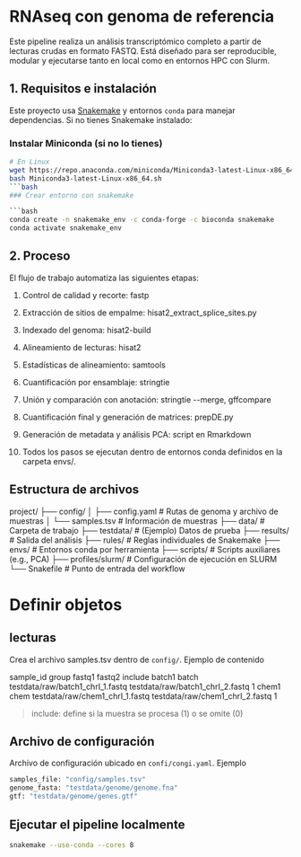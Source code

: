# RNAseq con genoma de referencia

Este pipeline realiza un análisis transcriptómico completo a partir de lecturas crudas en formato FASTQ. Está diseñado para ser reproducible, modular y ejecutarse tanto en local como en entornos HPC con Slurm.

## 1. Requisitos e instalación

Este proyecto usa [Snakemake](https://snakemake.readthedocs.io) y entornos `conda` para manejar dependencias. Si no tienes Snakemake instalado:

### Instalar Miniconda (si no lo tienes)
```bash
# En Linux
wget https://repo.anaconda.com/miniconda/Miniconda3-latest-Linux-x86_64.sh
bash Miniconda3-latest-Linux-x86_64.sh
```bash
### Crear entorno con snakemake

```bash
conda create -n snakemake_env -c conda-forge -c bioconda snakemake
conda activate snakemake_env
```

## 2. Proceso
El flujo de trabajo automatiza las siguientes etapas:

1. Control de calidad y recorte: fastp

2. Extracción de sitios de empalme: hisat2_extract_splice_sites.py

3. Indexado del genoma: hisat2-build

4. Alineamiento de lecturas: hisat2

5. Estadísticas de alineamiento: samtools

6. Cuantificación por ensamblaje: stringtie

7. Unión y comparación con anotación: stringtie --merge, gffcompare

8. Cuantificación final y generación de matrices: prepDE.py

9. Generación de metadata y análisis PCA: script en Rmarkdown

10. Todos los pasos se ejecutan dentro de entornos conda definidos en la carpeta envs/.

## Estructura de archivos

project/
├── config/
│   ├── config.yaml        # Rutas de genoma y archivo de muestras
│   └── samples.tsv        # Información de muestras
├── data/                  # Carpeta de trabajo
├── testdata/              # (Ejemplo) Datos de prueba
├── results/               # Salida del análisis
├── rules/                 # Reglas individuales de Snakemake
├── envs/                  # Entornos conda por herramienta
├── scripts/               # Scripts auxiliares (e.g., PCA)
├── profiles/slurm/        # Configuración de ejecución en SLURM
└── Snakefile              # Punto de entrada del workflow


# Definir objetos

## lecturas

Crea el archivo samples.tsv dentro de `config/`. Ejemplo de contenido 

sample_id	group	fastq1	fastq2	include
batch1	batch	testdata/raw/batch1_chrI_1.fastq	testdata/raw/batch1_chrI_2.fastq	1
chem1	chem	testdata/raw/chem1_chrI_1.fastq	testdata/raw/chem1_chrI_2.fastq	1


>include: define si la muestra se procesa (1) o se omite (0)

## Archivo de configuración

Archivo de configuración ubicado en `confi/congi.yaml`. Ejemplo

```bash
samples_file: "config/samples.tsv"
genome_fasta: "testdata/genome/genome.fna"
gtf: "testdata/genome/genes.gtf"
```

## Ejecutar el pipeline localmente

```bash
snakemake --use-conda --cores 8

```